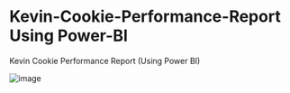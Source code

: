 # Kevin-Cookie-Performance-Report Using Power-BI
Kevin Cookie Performance Report (Using Power BI)

![image](https://user-images.githubusercontent.com/94129924/231062946-3f22ee7a-1ce8-428e-8f40-0d325a7f10f1.png)
